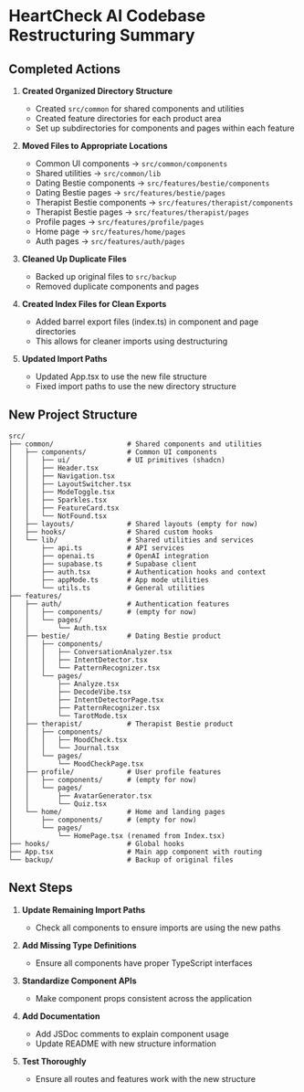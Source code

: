 # HeartCheck AI Codebase Restructuring Summary

## Completed Actions

1. **Created Organized Directory Structure**

   - Created `src/common` for shared components and utilities
   - Created feature directories for each product area
   - Set up subdirectories for components and pages within each feature

2. **Moved Files to Appropriate Locations**

   - Common UI components → `src/common/components`
   - Shared utilities → `src/common/lib`
   - Dating Bestie components → `src/features/bestie/components`
   - Dating Bestie pages → `src/features/bestie/pages`
   - Therapist Bestie components → `src/features/therapist/components`
   - Therapist Bestie pages → `src/features/therapist/pages`
   - Profile pages → `src/features/profile/pages`
   - Home page → `src/features/home/pages`
   - Auth pages → `src/features/auth/pages`

3. **Cleaned Up Duplicate Files**

   - Backed up original files to `src/backup`
   - Removed duplicate components and pages

4. **Created Index Files for Clean Exports**

   - Added barrel export files (index.ts) in component and page directories
   - This allows for cleaner imports using destructuring

5. **Updated Import Paths**
   - Updated App.tsx to use the new file structure
   - Fixed import paths to use the new directory structure

## New Project Structure

```
src/
├── common/                  # Shared components and utilities
│   ├── components/          # Common UI components
│   │   ├── ui/              # UI primitives (shadcn)
│   │   ├── Header.tsx
│   │   ├── Navigation.tsx
│   │   ├── LayoutSwitcher.tsx
│   │   ├── ModeToggle.tsx
│   │   ├── Sparkles.tsx
│   │   ├── FeatureCard.tsx
│   │   └── NotFound.tsx
│   ├── layouts/             # Shared layouts (empty for now)
│   ├── hooks/               # Shared custom hooks
│   └── lib/                 # Shared utilities and services
│       ├── api.ts           # API services
│       ├── openai.ts        # OpenAI integration
│       ├── supabase.ts      # Supabase client
│       ├── auth.tsx         # Authentication hooks and context
│       ├── appMode.ts       # App mode utilities
│       └── utils.ts         # General utilities
├── features/
│   ├── auth/                # Authentication features
│   │   ├── components/      # (empty for now)
│   │   └── pages/
│   │       └── Auth.tsx
│   ├── bestie/              # Dating Bestie product
│   │   ├── components/
│   │   │   ├── ConversationAnalyzer.tsx
│   │   │   ├── IntentDetector.tsx
│   │   │   └── PatternRecognizer.tsx
│   │   └── pages/
│   │       ├── Analyze.tsx
│   │       ├── DecodeVibe.tsx
│   │       ├── IntentDetectorPage.tsx
│   │       ├── PatternRecognizer.tsx
│   │       └── TarotMode.tsx
│   ├── therapist/           # Therapist Bestie product
│   │   ├── components/
│   │   │   ├── MoodCheck.tsx
│   │   │   └── Journal.tsx
│   │   └── pages/
│   │       └── MoodCheckPage.tsx
│   ├── profile/             # User profile features
│   │   ├── components/      # (empty for now)
│   │   └── pages/
│   │       ├── AvatarGenerator.tsx
│   │       └── Quiz.tsx
│   └── home/                # Home and landing pages
│       ├── components/      # (empty for now)
│       └── pages/
│           └── HomePage.tsx (renamed from Index.tsx)
├── hooks/                   # Global hooks
├── App.tsx                  # Main app component with routing
└── backup/                  # Backup of original files
```

## Next Steps

1. **Update Remaining Import Paths**

   - Check all components to ensure imports are using the new paths

2. **Add Missing Type Definitions**

   - Ensure all components have proper TypeScript interfaces

3. **Standardize Component APIs**

   - Make component props consistent across the application

4. **Add Documentation**

   - Add JSDoc comments to explain component usage
   - Update README with new structure information

5. **Test Thoroughly**
   - Ensure all routes and features work with the new structure
